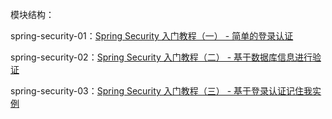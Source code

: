 模块结构：

spring-security-01：[Spring Security 入门教程（一） - 简单的登录认证](https://www.jianshu.com/p/fa8c3dd4697d)

spring-security-02：[Spring Security 入门教程（二） - 基于数据库信息进行验证](https://www.jianshu.com/p/88a64cc025ac)

spring-security-03：[Spring Security 入门教程（三） - 基于登录认证记住我实例](https://www.jianshu.com/p/3609e7517edb)
